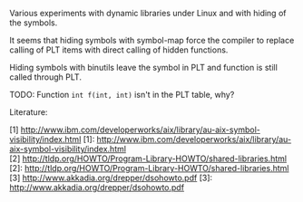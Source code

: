 Various experiments with dynamic libraries under Linux and with hiding
of the symbols.

It seems that hiding symbols with symbol-map force the compiler to replace
calling of PLT items with direct calling of hidden functions.

Hiding symbols with binutils leave the symbol in PLT and function is still
called through PLT.

TODO: Function `int f(int, int)` isn't in the PLT table, why?

Literature:

[1] <http://www.ibm.com/developerworks/aix/library/au-aix-symbol-visibility/index.html>
[1]: http://www.ibm.com/developerworks/aix/library/au-aix-symbol-visibility/index.html<br/>
[2] <http://tldp.org/HOWTO/Program-Library-HOWTO/shared-libraries.html>
[2]: http://tldp.org/HOWTO/Program-Library-HOWTO/shared-libraries.html<br/>
[3] <http://www.akkadia.org/drepper/dsohowto.pdf>
[3]: http://www.akkadia.org/drepper/dsohowto.pdf<br/>
